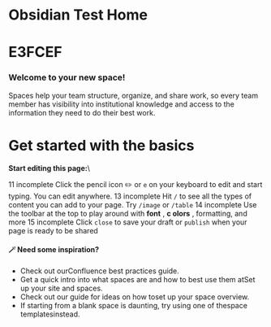 # Obsidian Test Home

# E3FCEF

### Welcome to your new space!

Spaces help your team structure, organize, and share work, so every team member has visibility into institutional knowledge and access to the information they need to do their best work.

# Get started with the basics

**Start editing this page:**\

11 incomplete Click the pencil icon ✏️ or `e` on your keyboard to edit and start typing. You can edit anywhere. 13 incomplete Hit `/` to see all the types of content you can add to your page. Try `/image` or `/table` 14 incomplete Use the toolbar at the top to play around with **font** , **c olors** , formatting, and more 15 incomplete Click `close` to save your draft or `publish` when your page is ready to be shared

#### 🪄 Need some inspiration?

- Check out ourConfluence best practices guide.
- Get a quick intro into what spaces are and how to best use them atSet up your site and spaces.
- Check out our guide for ideas on how toset up your space overview.
- If starting from a blank space is daunting, try using one of thespace templatesinstead.

